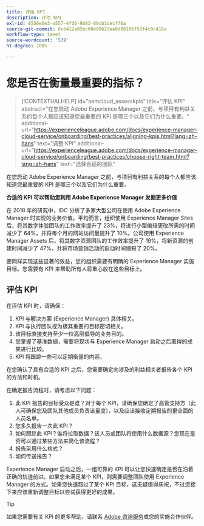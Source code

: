 ```yaml
---
title: 评估 KPI
description: 评估 KPI
exl-id: 8556e0e3-a557-4fd6-9b82-09cb1decff0a
source-git-commit: 6c6412a05bc00480623ee0d08106f53f4c0c416a
workflow-type: tm+mt
source-wordcount: '539'
ht-degree: 100%

---
```


# 您是否在衡量最重要的指标？

>[!CONTEXTUALHELP]
>id="aemcloud_assesskpis"
>title="评估 KPI"
>abstract="在您启动 Adobe Experience Manager 之前，与项目有利益关系的每个人都应该知道您最重要的 KPI 是哪三个以及它们为什么重要。"
>additional-url="https://experienceleague.adobe.com/docs/experience-manager-cloud-service/onboarding/best-practices/aligning-kpis.html?lang=zh-hans" text="调整 KPI"
>additional-url="https://experienceleague.adobe.com/docs/experience-manager-cloud-service/onboarding/best-practices/choose-right-team.html?lang=zh-hans" text="选择合适的团队"

在您启动 Adobe Experience Manager 之前，与项目有利益关系的每个人都应该知道您最重要的 KPI 是哪三个以及它们为什么重要。

**合适的 KPI 可以帮助您利用 Adobe Experience Manager 发掘更多价值**


在 2018 年的研究中，IDC 分析了多家大型公司在使用 Adobe Experience Manager 时实现的业务价值。平均而言，组织使用 Experience Manager Sites 后，将其数字体验团队的工作效率提升了 23%，将进行小型编辑更改所需的时间减少了 64%，并将每个月的网站访问量提升了 10%。公司使用 Experience Manager Assets 后，将其数字资源团队的工作效率提升了 19%，将新资源的创建时间减少了 47%，并将市场营销活动的启动时间缩短了 20%。

要同样实现这些显著的效益，您的组织需要有明确的 Experience Manager 实施目标。您需要有 KPI 来帮助所有人将重心放在这些目标上。

## 评估 KPI

在评估 KPI 时，请确保：

1. KPI 与解决方案 (Experience Manager) 具体相关。
1. KPI 与执行团队视为极其重要的目标密切相关。
1. 该目标直接支持至少一位高层倡导的业务目的。
1. 您掌握了基准数据，需要将现状与 Experience Manager 启动之后取得的成果进行比较。
1. KPI 将跟踪一些可以定期衡量的内容。

在您确认了具有合适的 KPI 之后，您需要确定向涉及的利益相关者报告各个 KPI 的方法和时机。

在确定报告流程时，请考虑以下问题：

1. 此 KPI 报告的目标受众是谁？对于每个 KPI，请确保您确定了高管支持方（此人可确保您及团队其他成员负责该量度），以及应该接收定期报告的更全面的人员名单。
1. 您多久报告一次此 KPI？
1. 如何跟踪此 KPI？谁将拉取数据？该人员或团队将使用什么数据源？您现在是否可以通过某些方法来简化该流程？
1. 报告采用什么格式？
1. 如何传送报告？

Experience Manager 启动之后，一组可靠的 KPI 可以让您快速确定是否在沿着正确的轨道前进。如果您未满足某个 KPI，则需要调整团队使用 Experience Manager 的方式。如果您快速超过了某个 KPI 目标，这无疑值得庆祝，不过您接下来应该重新调整目标以尝试获得更好的成果。

>[!TIP]
>
> 如果您需要有关 KPI 的更多帮助，请联系 [Adobe 咨询服务](https://www.adobe.com/cn/experience-cloud/consulting-services.html)或您的实施合作伙伴。
